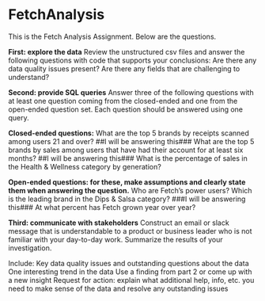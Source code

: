 # FetchAnalysis
This is the Fetch Analysis Assignment. Below are the questions.


**First: explore the data**
Review the unstructured csv files and answer the following questions with code that supports your conclusions:
Are there any data quality issues present?
Are there any fields that are challenging to understand?

**Second: provide SQL queries**
Answer three of the following questions with at least one question coming from the closed-ended and one from the open-ended question set. Each question should be answered using one query.

**Closed-ended questions:**
What are the top 5 brands by receipts scanned among users 21 and over? ##I will be answering this###
What are the top 5 brands by sales among users that have had their account for at least six months? ##I will be answering this###
What is the percentage of sales in the Health & Wellness category by generation?

**Open-ended questions: for these, make assumptions and clearly state them when answering the question.**
Who are Fetch’s power users?
Which is the leading brand in the Dips & Salsa category? ###I will be answering this###
At what percent has Fetch grown year over year?

**Third: communicate with stakeholders**
Construct an email or slack message that is understandable to a product or business leader who is not familiar with your day-to-day work. Summarize the results of your investigation. 

Include:
Key data quality issues and outstanding questions about the data
One interesting trend in the data
Use a finding from part 2 or come up with a new insight
Request for action: explain what additional help, info, etc. you need to make sense of the data and resolve any outstanding issues

